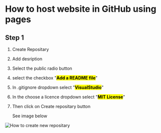 # How to host website in GitHub using pages

## Step 1

1. Create Repositary
2. Add desription
3. Select the public radio button
4. select the checkbox "<mark>**Add a README file**</mark>"
5. In .gitignore dropdown select "<mark>**VisualStudio**</mark>"
6. In the choose a licence dropdown select "<mark>**MIT License**</mark>"
7. Then click on Create repositary button

   See image below

![How to create new repositary](/image.png)
